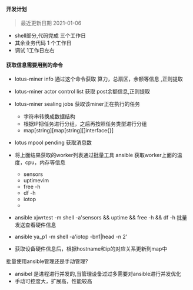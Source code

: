 
#### 开发计划    
> 最近更新日期 2021-01-06 

* shell部分,代码完成 三个工作日
* 其余业务代码 1 个工作日
* 调试 1工作日左右




#### 获取信息需要用到的命令 

* lotus-miner info  通过这个命令获取 算力，总扇区，余额等信息 ,正则提取
* lotus-miner actor control list  获取 post余额信息,正则提取
* lotus-miner sealing jobs 获取该miner正在执行的任务
    * 字符串转换成数据结构
    * 根据IP把任务进行分组，之后再按照任务类型进行分组 
    * map[string][map[string][]interface{}] 
* lotus mpool pending  获取消息数 
* 将上面结果获取的worker列表通过批量工具 ansible  获取worker上面的温度，cpu，内存等信息 
    * sensors
    * uptimevim
    * free -h
    * df -h
    * iotop
    * 
    
* ansible xjwrtest -m shell -a'sensors && uptime && free -h && df -h  批量发送查看硬件信息     
* ansible ya_p1 -m shell -a'iotop -bn1|head -n 2'  
* 获取设备硬件信息后，根据hostname和ip的对应关系更新到map中

批量使用ansible管理还是手动管理?
* ansibel 是进程进行并发的,当管理设备过过多需要对ansible进行并发优化
* 手动可控度大，扩展高，性能较高 
        
    
